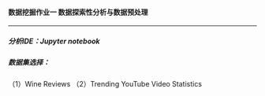 #### 数据挖掘作业一 数据探索性分析与数据预处理
---
##### 分析IDE：Jupyter notebook
##### 数据集选择：
（1）Wine Reviews
（2）Trending YouTube Video Statistics
